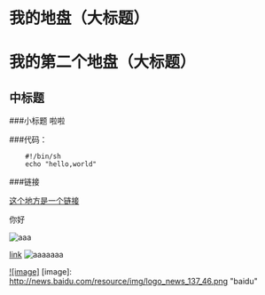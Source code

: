 我的地盘（大标题）
==
我的第二个地盘（大标题）
==
中标题
--
###小标题
啦啦

###代码：

		#!/bin/sh
		echo "hello,world"
		
###链接

[这个地方是一个链接](http://www.baidu.com)

你好

![aaa](http://github.com/unicorn.png "github README.md")


[link](http://www.baidu.com "baidu")
![aaaaaaa]( http://news.baidu.com/resource/img/logo_news_137_46.png "news")

[![image]](http://news.baidu.com)
[image]: http://news.baidu.com/resource/img/logo_news_137_46.png "baidu"


